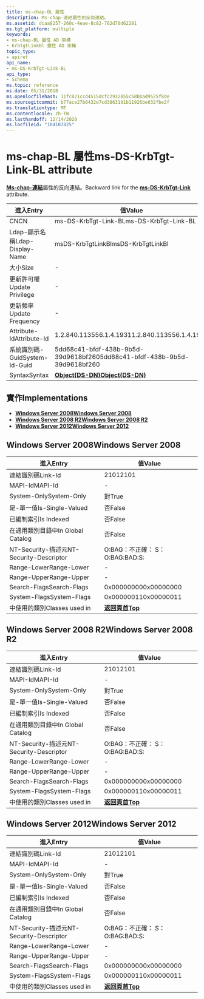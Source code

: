 ```yaml
---
title: ms-chap-BL 屬性
description: Ms-chap-連結屬性的反向連結。
ms.assetid: dcaa8257-260c-4eae-8c82-762d70d62281
ms.tgt_platform: multiple
keywords:
- ms-chap-BL 屬性 AD 架構
- KrbTgtLinkBl 屬性 AD 架構
topic_type:
- apiref
api_name:
- ms-DS-KrbTgt-Link-BL
api_type:
- Schema
ms.topic: reference
ms.date: 05/31/2018
ms.openlocfilehash: 11fc821ccd4515dcfc2932855c58bbad9525f8de
ms.sourcegitcommit: b77ace27b0432e7cd3863191b11926be032fbe2f
ms.translationtype: MT
ms.contentlocale: zh-TW
ms.lasthandoff: 12/14/2020
ms.locfileid: "104107825"
---
```

# <a name="ms-ds-krbtgt-link-bl-attribute"></a><span data-ttu-id="beff8-105">ms-chap-BL 屬性</span><span class="sxs-lookup"><span data-stu-id="beff8-105">ms-DS-KrbTgt-Link-BL attribute</span></span>

<span data-ttu-id="beff8-106">[**Ms-chap-連結**](a-msds-krbtgtlink.md)屬性的反向連結。</span><span class="sxs-lookup"><span data-stu-id="beff8-106">Backward link for the [**ms-DS-KrbTgt-Link**](a-msds-krbtgtlink.md) attribute.</span></span>



| <span data-ttu-id="beff8-107">進入</span><span class="sxs-lookup"><span data-stu-id="beff8-107">Entry</span></span> | <span data-ttu-id="beff8-108">值</span><span class="sxs-lookup"><span data-stu-id="beff8-108">Value</span></span> |
|-------------------|-----------------------------------------|
| <span data-ttu-id="beff8-109">CN</span><span class="sxs-lookup"><span data-stu-id="beff8-109">CN</span></span>                | <span data-ttu-id="beff8-110">ms-DS-KrbTgt-Link-BL</span><span class="sxs-lookup"><span data-stu-id="beff8-110">ms-DS-KrbTgt-Link-BL</span></span>                    |
| <span data-ttu-id="beff8-111">Ldap-顯示名稱</span><span class="sxs-lookup"><span data-stu-id="beff8-111">Ldap-Display-Name</span></span> | <span data-ttu-id="beff8-112">msDS-KrbTgtLinkBl</span><span class="sxs-lookup"><span data-stu-id="beff8-112">msDS-KrbTgtLinkBl</span></span>                       |
| <span data-ttu-id="beff8-113">大小</span><span class="sxs-lookup"><span data-stu-id="beff8-113">Size</span></span>              | \-                                      |
| <span data-ttu-id="beff8-114">更新許可權</span><span class="sxs-lookup"><span data-stu-id="beff8-114">Update Privilege</span></span>  | \-                                      |
| <span data-ttu-id="beff8-115">更新頻率</span><span class="sxs-lookup"><span data-stu-id="beff8-115">Update Frequency</span></span>  | \-                                      |
| <span data-ttu-id="beff8-116">Attribute-Id</span><span class="sxs-lookup"><span data-stu-id="beff8-116">Attribute-Id</span></span>      | <span data-ttu-id="beff8-117">1.2.840.113556.1.4.1931</span><span class="sxs-lookup"><span data-stu-id="beff8-117">1.2.840.113556.1.4.1931</span></span>                 |
| <span data-ttu-id="beff8-118">系統識別碼-Guid</span><span class="sxs-lookup"><span data-stu-id="beff8-118">System-Id-Guid</span></span>    | <span data-ttu-id="beff8-119">5dd68c41-bfdf-438b-9b5d-39d9618bf260</span><span class="sxs-lookup"><span data-stu-id="beff8-119">5dd68c41-bfdf-438b-9b5d-39d9618bf260</span></span>    |
| <span data-ttu-id="beff8-120">Syntax</span><span class="sxs-lookup"><span data-stu-id="beff8-120">Syntax</span></span>            | [<span data-ttu-id="beff8-121">**Object(DS-DN)**</span><span class="sxs-lookup"><span data-stu-id="beff8-121">**Object(DS-DN)**</span></span>](s-object-ds-dn.md) |



## <a name="implementations"></a><span data-ttu-id="beff8-122">實作</span><span class="sxs-lookup"><span data-stu-id="beff8-122">Implementations</span></span>

-   [<span data-ttu-id="beff8-123">**Windows Server 2008**</span><span class="sxs-lookup"><span data-stu-id="beff8-123">**Windows Server 2008**</span></span>](#windows-server-2008)
-   [<span data-ttu-id="beff8-124">**Windows Server 2008 R2**</span><span class="sxs-lookup"><span data-stu-id="beff8-124">**Windows Server 2008 R2**</span></span>](#windows-server-2008-r2)
-   [<span data-ttu-id="beff8-125">**Windows Server 2012**</span><span class="sxs-lookup"><span data-stu-id="beff8-125">**Windows Server 2012**</span></span>](#windows-server-2012)

## <a name="windows-server-2008"></a><span data-ttu-id="beff8-126">Windows Server 2008</span><span class="sxs-lookup"><span data-stu-id="beff8-126">Windows Server 2008</span></span>



| <span data-ttu-id="beff8-127">進入</span><span class="sxs-lookup"><span data-stu-id="beff8-127">Entry</span></span> | <span data-ttu-id="beff8-128">值</span><span class="sxs-lookup"><span data-stu-id="beff8-128">Value</span></span> |
|------------------------|---------------------------------|
| <span data-ttu-id="beff8-129">連結識別碼</span><span class="sxs-lookup"><span data-stu-id="beff8-129">Link-Id</span></span>                | <span data-ttu-id="beff8-130">2101</span><span class="sxs-lookup"><span data-stu-id="beff8-130">2101</span></span>                            |
| <span data-ttu-id="beff8-131">MAPI-Id</span><span class="sxs-lookup"><span data-stu-id="beff8-131">MAPI-Id</span></span>                | \-                              |
| <span data-ttu-id="beff8-132">System-Only</span><span class="sxs-lookup"><span data-stu-id="beff8-132">System-Only</span></span>            | <span data-ttu-id="beff8-133">對</span><span class="sxs-lookup"><span data-stu-id="beff8-133">True</span></span>                            |
| <span data-ttu-id="beff8-134">是-單一值</span><span class="sxs-lookup"><span data-stu-id="beff8-134">Is-Single-Valued</span></span>       | <span data-ttu-id="beff8-135">否</span><span class="sxs-lookup"><span data-stu-id="beff8-135">False</span></span>                           |
| <span data-ttu-id="beff8-136">已編制索引</span><span class="sxs-lookup"><span data-stu-id="beff8-136">Is Indexed</span></span>             | <span data-ttu-id="beff8-137">否</span><span class="sxs-lookup"><span data-stu-id="beff8-137">False</span></span>                           |
| <span data-ttu-id="beff8-138">在通用類別目錄中</span><span class="sxs-lookup"><span data-stu-id="beff8-138">In Global Catalog</span></span>      | <span data-ttu-id="beff8-139">否</span><span class="sxs-lookup"><span data-stu-id="beff8-139">False</span></span>                           |
| <span data-ttu-id="beff8-140">NT-Security-描述元</span><span class="sxs-lookup"><span data-stu-id="beff8-140">NT-Security-Descriptor</span></span> | <span data-ttu-id="beff8-141">O:BAG：不正確： S：</span><span class="sxs-lookup"><span data-stu-id="beff8-141">O:BAG:BAD:S:</span></span>                    |
| <span data-ttu-id="beff8-142">Range-Lower</span><span class="sxs-lookup"><span data-stu-id="beff8-142">Range-Lower</span></span>            | \-                              |
| <span data-ttu-id="beff8-143">Range-Upper</span><span class="sxs-lookup"><span data-stu-id="beff8-143">Range-Upper</span></span>            | \-                              |
| <span data-ttu-id="beff8-144">Search-Flags</span><span class="sxs-lookup"><span data-stu-id="beff8-144">Search-Flags</span></span>           | <span data-ttu-id="beff8-145">0x00000000</span><span class="sxs-lookup"><span data-stu-id="beff8-145">0x00000000</span></span>                      |
| <span data-ttu-id="beff8-146">System-Flags</span><span class="sxs-lookup"><span data-stu-id="beff8-146">System-Flags</span></span>           | <span data-ttu-id="beff8-147">0x00000011</span><span class="sxs-lookup"><span data-stu-id="beff8-147">0x00000011</span></span>                      |
| <span data-ttu-id="beff8-148">中使用的類別</span><span class="sxs-lookup"><span data-stu-id="beff8-148">Classes used in</span></span>        | [<span data-ttu-id="beff8-149">**返回頁首**</span><span class="sxs-lookup"><span data-stu-id="beff8-149">**Top**</span></span>](c-top.md)<br/> |



## <a name="windows-server-2008-r2"></a><span data-ttu-id="beff8-150">Windows Server 2008 R2</span><span class="sxs-lookup"><span data-stu-id="beff8-150">Windows Server 2008 R2</span></span>



| <span data-ttu-id="beff8-151">進入</span><span class="sxs-lookup"><span data-stu-id="beff8-151">Entry</span></span> | <span data-ttu-id="beff8-152">值</span><span class="sxs-lookup"><span data-stu-id="beff8-152">Value</span></span> |
|------------------------|---------------------------------|
| <span data-ttu-id="beff8-153">連結識別碼</span><span class="sxs-lookup"><span data-stu-id="beff8-153">Link-Id</span></span>                | <span data-ttu-id="beff8-154">2101</span><span class="sxs-lookup"><span data-stu-id="beff8-154">2101</span></span>                            |
| <span data-ttu-id="beff8-155">MAPI-Id</span><span class="sxs-lookup"><span data-stu-id="beff8-155">MAPI-Id</span></span>                | \-                              |
| <span data-ttu-id="beff8-156">System-Only</span><span class="sxs-lookup"><span data-stu-id="beff8-156">System-Only</span></span>            | <span data-ttu-id="beff8-157">對</span><span class="sxs-lookup"><span data-stu-id="beff8-157">True</span></span>                            |
| <span data-ttu-id="beff8-158">是-單一值</span><span class="sxs-lookup"><span data-stu-id="beff8-158">Is-Single-Valued</span></span>       | <span data-ttu-id="beff8-159">否</span><span class="sxs-lookup"><span data-stu-id="beff8-159">False</span></span>                           |
| <span data-ttu-id="beff8-160">已編制索引</span><span class="sxs-lookup"><span data-stu-id="beff8-160">Is Indexed</span></span>             | <span data-ttu-id="beff8-161">否</span><span class="sxs-lookup"><span data-stu-id="beff8-161">False</span></span>                           |
| <span data-ttu-id="beff8-162">在通用類別目錄中</span><span class="sxs-lookup"><span data-stu-id="beff8-162">In Global Catalog</span></span>      | <span data-ttu-id="beff8-163">否</span><span class="sxs-lookup"><span data-stu-id="beff8-163">False</span></span>                           |
| <span data-ttu-id="beff8-164">NT-Security-描述元</span><span class="sxs-lookup"><span data-stu-id="beff8-164">NT-Security-Descriptor</span></span> | <span data-ttu-id="beff8-165">O:BAG：不正確： S：</span><span class="sxs-lookup"><span data-stu-id="beff8-165">O:BAG:BAD:S:</span></span>                    |
| <span data-ttu-id="beff8-166">Range-Lower</span><span class="sxs-lookup"><span data-stu-id="beff8-166">Range-Lower</span></span>            | \-                              |
| <span data-ttu-id="beff8-167">Range-Upper</span><span class="sxs-lookup"><span data-stu-id="beff8-167">Range-Upper</span></span>            | \-                              |
| <span data-ttu-id="beff8-168">Search-Flags</span><span class="sxs-lookup"><span data-stu-id="beff8-168">Search-Flags</span></span>           | <span data-ttu-id="beff8-169">0x00000000</span><span class="sxs-lookup"><span data-stu-id="beff8-169">0x00000000</span></span>                      |
| <span data-ttu-id="beff8-170">System-Flags</span><span class="sxs-lookup"><span data-stu-id="beff8-170">System-Flags</span></span>           | <span data-ttu-id="beff8-171">0x00000011</span><span class="sxs-lookup"><span data-stu-id="beff8-171">0x00000011</span></span>                      |
| <span data-ttu-id="beff8-172">中使用的類別</span><span class="sxs-lookup"><span data-stu-id="beff8-172">Classes used in</span></span>        | [<span data-ttu-id="beff8-173">**返回頁首**</span><span class="sxs-lookup"><span data-stu-id="beff8-173">**Top**</span></span>](c-top.md)<br/> |



## <a name="windows-server-2012"></a><span data-ttu-id="beff8-174">Windows Server 2012</span><span class="sxs-lookup"><span data-stu-id="beff8-174">Windows Server 2012</span></span>



| <span data-ttu-id="beff8-175">進入</span><span class="sxs-lookup"><span data-stu-id="beff8-175">Entry</span></span> | <span data-ttu-id="beff8-176">值</span><span class="sxs-lookup"><span data-stu-id="beff8-176">Value</span></span> |
|------------------------|---------------------------------|
| <span data-ttu-id="beff8-177">連結識別碼</span><span class="sxs-lookup"><span data-stu-id="beff8-177">Link-Id</span></span>                | <span data-ttu-id="beff8-178">2101</span><span class="sxs-lookup"><span data-stu-id="beff8-178">2101</span></span>                            |
| <span data-ttu-id="beff8-179">MAPI-Id</span><span class="sxs-lookup"><span data-stu-id="beff8-179">MAPI-Id</span></span>                | \-                              |
| <span data-ttu-id="beff8-180">System-Only</span><span class="sxs-lookup"><span data-stu-id="beff8-180">System-Only</span></span>            | <span data-ttu-id="beff8-181">對</span><span class="sxs-lookup"><span data-stu-id="beff8-181">True</span></span>                            |
| <span data-ttu-id="beff8-182">是-單一值</span><span class="sxs-lookup"><span data-stu-id="beff8-182">Is-Single-Valued</span></span>       | <span data-ttu-id="beff8-183">否</span><span class="sxs-lookup"><span data-stu-id="beff8-183">False</span></span>                           |
| <span data-ttu-id="beff8-184">已編制索引</span><span class="sxs-lookup"><span data-stu-id="beff8-184">Is Indexed</span></span>             | <span data-ttu-id="beff8-185">否</span><span class="sxs-lookup"><span data-stu-id="beff8-185">False</span></span>                           |
| <span data-ttu-id="beff8-186">在通用類別目錄中</span><span class="sxs-lookup"><span data-stu-id="beff8-186">In Global Catalog</span></span>      | <span data-ttu-id="beff8-187">否</span><span class="sxs-lookup"><span data-stu-id="beff8-187">False</span></span>                           |
| <span data-ttu-id="beff8-188">NT-Security-描述元</span><span class="sxs-lookup"><span data-stu-id="beff8-188">NT-Security-Descriptor</span></span> | <span data-ttu-id="beff8-189">O:BAG：不正確： S：</span><span class="sxs-lookup"><span data-stu-id="beff8-189">O:BAG:BAD:S:</span></span>                    |
| <span data-ttu-id="beff8-190">Range-Lower</span><span class="sxs-lookup"><span data-stu-id="beff8-190">Range-Lower</span></span>            | \-                              |
| <span data-ttu-id="beff8-191">Range-Upper</span><span class="sxs-lookup"><span data-stu-id="beff8-191">Range-Upper</span></span>            | \-                              |
| <span data-ttu-id="beff8-192">Search-Flags</span><span class="sxs-lookup"><span data-stu-id="beff8-192">Search-Flags</span></span>           | <span data-ttu-id="beff8-193">0x00000000</span><span class="sxs-lookup"><span data-stu-id="beff8-193">0x00000000</span></span>                      |
| <span data-ttu-id="beff8-194">System-Flags</span><span class="sxs-lookup"><span data-stu-id="beff8-194">System-Flags</span></span>           | <span data-ttu-id="beff8-195">0x00000011</span><span class="sxs-lookup"><span data-stu-id="beff8-195">0x00000011</span></span>                      |
| <span data-ttu-id="beff8-196">中使用的類別</span><span class="sxs-lookup"><span data-stu-id="beff8-196">Classes used in</span></span>        | [<span data-ttu-id="beff8-197">**返回頁首**</span><span class="sxs-lookup"><span data-stu-id="beff8-197">**Top**</span></span>](c-top.md)<br/> |



 

 





